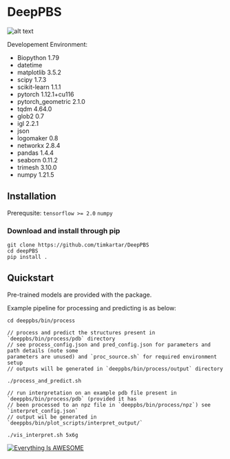# DeepPBS

![alt text](https://github.com/timkartar/DeepPBS/blob/main/bin/figs/Fig1_white.png?raw=true)

Developement Environment:

* Biopython 1.79
* datetime 
* matplotlib 3.5.2
* scipy 1.7.3
* scikit-learn 1.1.1
* pytorch 1.12.1+cu116
* pytorch_geometric 2.1.0
* tqdm 4.64.0
* glob2 0.7
* igl 2.2.1
* json
* logomaker 0.8
* networkx 2.8.4
* pandas 1.4.4
* seaborn 0.11.2
* trimesh 3.10.0
* numpy 1.21.5

## Installation

Prerequsite: `tensorflow >= 2.0` `numpy`
### Download and install through pip
```
git clone https://github.com/timkartar/DeepPBS
cd deepPBS
pip install .
```

## Quickstart

Pre-trained models are provided with the package.

Example pipeline for processing and predicting is as below:
```
cd deeppbs/bin/process

// process and predict the structures present in `deeppbs/bin/process/pdb` directory
// see process_config.json and pred_config.json for parameters and path details (note some
parameters are unused) and `proc_source.sh` for required environment setup
// outputs will be generated in `deeppbs/bin/process/output` directory

./process_and_predict.sh

// run interpretation on an example pdb file present in `deeppbs/bin/process/pdb` (provided it has 
// been processed to an npz file in `deeppbs/bin/process/npz`) see `interpret_config.json` 
// output wil be generated in `deeppbs/bin/plot_scripts/interpret_output/`

./vis_interpret.sh 5x6g
```
[![Everything Is AWESOME](https://yt-embed.live/embed?v=o1jJQ_OJydw)](https://www.youtube.com/watch?v=o1jJQ_OJydw "Application of DeepPBS over MD simulation trajectory of Exd-Scr DNA complex
")
